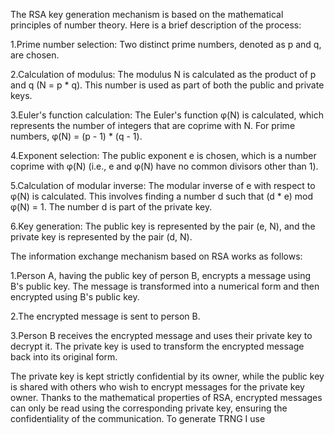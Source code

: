 The RSA key generation mechanism is based on the mathematical principles of number theory. Here is a brief description of the process:


1.Prime number selection: Two distinct prime numbers, denoted as p and q, are chosen.

2.Calculation of modulus: The modulus N is calculated as the product of p and q (N = p * q). This number is used as part of both the public and private keys.

3.Euler's function calculation: The Euler's function φ(N) is calculated, which represents the number of integers that are coprime with N. For prime numbers, φ(N) = (p - 1) * (q - 1).

4.Exponent selection: The public exponent e is chosen, which is a number coprime with φ(N) (i.e., e and φ(N) have no common divisors other than 1).

5.Calculation of modular inverse: The modular inverse of e with respect to φ(N) is calculated. This involves finding a number d such that (d * e) mod φ(N) = 1. The number d is part of the private key.

6.Key generation: The public key is represented by the pair (e, N), and the private key is represented by the pair (d, N).


The information exchange mechanism based on RSA works as follows:


1.Person A, having the public key of person B, encrypts a message using B's public key. The message is transformed into a numerical form and then encrypted using B's public key.

2.The encrypted message is sent to person B.

3.Person B receives the encrypted message and uses their private key to decrypt it. The private key is used to transform the encrypted message back into its original form.

The private key is kept strictly confidential by its owner, while the public key is shared with others who wish to encrypt messages for the private key owner. Thanks to the mathematical properties of RSA, encrypted messages can only be read using the corresponding private key, ensuring the confidentiality of the communication.
To generate TRNG I use 
